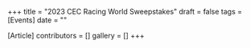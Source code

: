 +++
title = "2023 CEC Racing World Sweepstakes"
draft = false
tags = [Events]
date = ""

[Article]
contributors = []
gallery = []
+++